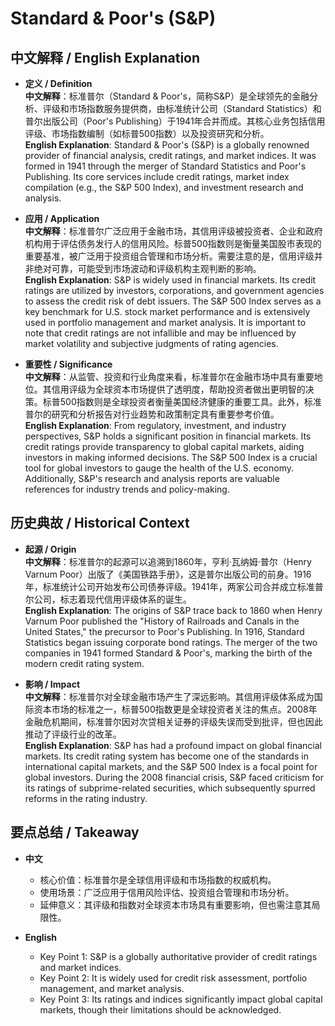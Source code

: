 # Standard & Poor's (S&P)

## 中文解释 / English Explanation

* **定义 / Definition**  
  **中文解释**：标准普尔（Standard & Poor's，简称S&P）是全球领先的金融分析、评级和市场指数服务提供商，由标准统计公司（Standard Statistics）和普尔出版公司（Poor's Publishing）于1941年合并而成。其核心业务包括信用评级、市场指数编制（如标普500指数）以及投资研究和分析。  
  **English Explanation**: Standard & Poor's (S&P) is a globally renowned provider of financial analysis, credit ratings, and market indices. It was formed in 1941 through the merger of Standard Statistics and Poor's Publishing. Its core services include credit ratings, market index compilation (e.g., the S&P 500 Index), and investment research and analysis.

* **应用 / Application**  
  **中文解释**：标准普尔广泛应用于金融市场，其信用评级被投资者、企业和政府机构用于评估债务发行人的信用风险。标普500指数则是衡量美国股市表现的重要基准，被广泛用于投资组合管理和市场分析。需要注意的是，信用评级并非绝对可靠，可能受到市场波动和评级机构主观判断的影响。  
  **English Explanation**: S&P is widely used in financial markets. Its credit ratings are utilized by investors, corporations, and government agencies to assess the credit risk of debt issuers. The S&P 500 Index serves as a key benchmark for U.S. stock market performance and is extensively used in portfolio management and market analysis. It is important to note that credit ratings are not infallible and may be influenced by market volatility and subjective judgments of rating agencies.

* **重要性 / Significance**  
  **中文解释**：从监管、投资和行业角度来看，标准普尔在金融市场中具有重要地位。其信用评级为全球资本市场提供了透明度，帮助投资者做出更明智的决策。标普500指数则是全球投资者衡量美国经济健康的重要工具。此外，标准普尔的研究和分析报告对行业趋势和政策制定具有重要参考价值。  
  **English Explanation**: From regulatory, investment, and industry perspectives, S&P holds a significant position in financial markets. Its credit ratings provide transparency to global capital markets, aiding investors in making informed decisions. The S&P 500 Index is a crucial tool for global investors to gauge the health of the U.S. economy. Additionally, S&P's research and analysis reports are valuable references for industry trends and policy-making.

## 历史典故 / Historical Context

* **起源 / Origin**  
  **中文解释**：标准普尔的起源可以追溯到1860年，亨利·瓦纳姆·普尔（Henry Varnum Poor）出版了《美国铁路手册》，这是普尔出版公司的前身。1916年，标准统计公司开始发布公司债券评级。1941年，两家公司合并成立标准普尔公司，标志着现代信用评级体系的诞生。  
  **English Explanation**: The origins of S&P trace back to 1860 when Henry Varnum Poor published the "History of Railroads and Canals in the United States," the precursor to Poor's Publishing. In 1916, Standard Statistics began issuing corporate bond ratings. The merger of the two companies in 1941 formed Standard & Poor's, marking the birth of the modern credit rating system.

* **影响 / Impact**  
  **中文解释**：标准普尔对全球金融市场产生了深远影响。其信用评级体系成为国际资本市场的标准之一，标普500指数更是全球投资者关注的焦点。2008年金融危机期间，标准普尔因对次贷相关证券的评级失误而受到批评，但也因此推动了评级行业的改革。  
  **English Explanation**: S&P has had a profound impact on global financial markets. Its credit rating system has become one of the standards in international capital markets, and the S&P 500 Index is a focal point for global investors. During the 2008 financial crisis, S&P faced criticism for its ratings of subprime-related securities, which subsequently spurred reforms in the rating industry.

## 要点总结 / Takeaway

* **中文**  
  - 核心价值：标准普尔是全球信用评级和市场指数的权威机构。  
  - 使用场景：广泛应用于信用风险评估、投资组合管理和市场分析。  
  - 延伸意义：其评级和指数对全球资本市场具有重要影响，但也需注意其局限性。  

* **English**  
  - Key Point 1: S&P is a globally authoritative provider of credit ratings and market indices.  
  - Key Point 2: It is widely used for credit risk assessment, portfolio management, and market analysis.  
  - Key Point 3: Its ratings and indices significantly impact global capital markets, though their limitations should be acknowledged.